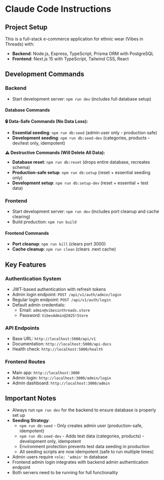 # Claude Code Instructions

## Project Setup

This is a full-stack e-commerce application for ethnic wear (Vibes in Threads) with:
- **Backend**: Node.js, Express, TypeScript, Prisma ORM with PostgreSQL
- **Frontend**: Next.js 15 with TypeScript, Tailwind CSS, React

## Development Commands

### Backend
- Start development server: `npm run dev` (includes full database setup)

#### Database Commands

**🔒 Data-Safe Commands (No Data Loss):**
- **Essential seeding**: `npm run db:seed` (admin user only - production safe)
- **Development seeding**: `npm run db:seed-dev` (categories, products - dev/test only, idempotent)

**⚠️ Destructive Commands (Will Delete All Data):**
- **Database reset**: `npm run db:reset` (drops entire database, recreates schema)
- **Production-safe setup**: `npm run db:setup` (reset + essential seeding only)
- **Development setup**: `npm run db:setup-dev` (reset + essential + test data)

### Frontend
- Start development server: `npm run dev` (includes port cleanup and cache clearing)
- Build production: `npm run build`

#### Frontend Commands
- **Port cleanup**: `npm run kill` (clears port 3000)
- **Cache cleanup**: `npm run clean` (clears .next cache)

## Key Features

### Authentication System
- JWT-based authentication with refresh tokens
- Admin login endpoint: `POST /api/v1/auth/admin/login`
- Regular login endpoint: `POST /api/v1/auth/login`
- Default admin credentials:
  - Email: `admin@vibesinthreads.store`
  - Password: `VibesAdmin@2025!Store`

### API Endpoints
- Base URL: `http://localhost:5000/api/v1`
- Documentation: `http://localhost:5000/api-docs`
- Health check: `http://localhost:5000/health`

### Frontend Routes
- Main app: `http://localhost:3000`
- Admin login: `http://localhost:3000/admin/login`
- Admin dashboard: `http://localhost:3000/admin`

## Important Notes

- Always run `npm run dev` for the backend to ensure database is properly set up
- **Seeding Strategy**: 
  - `npm run db:seed` - Only creates admin user (production-safe, idempotent)
  - `npm run db:seed-dev` - Adds test data (categories, products) - development only, idempotent
  - Environment protection prevents test data seeding in production
  - All seeding scripts are now idempotent (safe to run multiple times)
- Admin users require `role: 'admin'` in database
- Frontend admin login integrates with backend admin authentication endpoint
- Both servers need to be running for full functionality